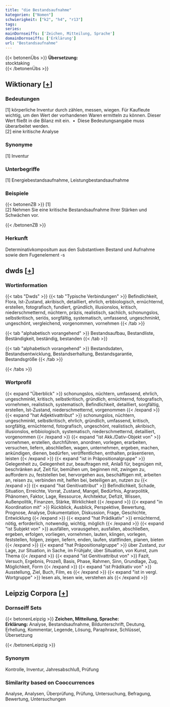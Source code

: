 ```yaml
---
title: "die Bestandsaufnahme"
kategorien: ["Nomen"]
schwierigkeit: ["k2", "h4", "r13"]
tags:
series:
mainDornseiffs: ['Zeichen, Mitteilung, Sprache']
domainDornseiffs: ['Erklärung']
url: "Bestandsaufnahme"
---
```


{{< betonenÜbs >}}
**Übersetzung:**  
stocktaking  
{{< /betonenÜbs >}}

## Wiktionary [[+](https://de.wiktionary.org/wiki/Bestandsaufnahme)]

### Bedeutungen
[1] körperliche Inventur durch zählen, messen, wiegen. Für Kaufleute wichtig, um den Wert der vorhandenen Waren ermitteln zu können. Dieser Wert fließt in die Bilanz mit ein.  •  Diese Bedeutungsangabe muss überarbeitet werden.  
[2] eine kritische Analyse  

### Synonyme
[1] Inventur  

### Unterbegriffe
[1] Energiebestandsaufnahme, Leistungbestandsaufnahme  

### Beispiele
{{< betonenZB >}}
[1]  
[2] Nehmen Sie eine kritische Bestandsaufnahme Ihrer Stärken und Schwächen vor.  

{{< /betonenZB >}}
### Herkunft
Determinativkompositum aus den Substantiven Bestand und Aufnahme sowie dem Fugenelement -s  



## dwds [[+](https://www.dwds.de/wb/Bestandsaufnahme)]

### Wortinformation
{{< tabs "Dwds" >}}
{{< tab "Typische Verbindungen" >}}
Befindlichkeit, Flora, Ist-Zustand, akribisch, detailliert, ehrlich, erbbiologisch, ernüchternd, erstellen, fotografisch, fundiert, gründlich, illusionslos, kritisch, niederschmetternd, nüchtern, präzis, realistisch, sachlich, schonungslos, selbstkritisch, seriös, sorgfältig, systematisch, umfassend, ungeschminkt, ungeschönt, vergleichend, vorgenommen, vornehmen
{{< /tab >}}

{{< tab "alphabetisch vorangehend" >}}
Bestandsaufbau, Bestandliste, Beständigkeit, beständig, bestanden
{{< /tab >}}

{{< tab "alphabetisch vorangehend" >}}
Bestandsdaten, Bestandsentwicklung, Bestandserhaltung, Bestandsgarantie, Bestandsgröße
{{< /tab >}}

{{< /tabs >}}

### Wortprofil
{{< expand "Überblick" >}} schonungslos, nüchtern, umfassend, ehrlich, ungeschminkt, kritisch, selbstkritisch, gründlich, ernüchternd, fotografisch, vornehmen, realistisch, systematisch, Befindlichkeit, detailliert, sorgfältig, erstellen, Ist-Zustand, niederschmetternd, vorgenommen {{< /expand >}}
{{< expand "hat Adjektivattribut" >}} schonungslos, nüchtern, ungeschminkt, selbstkritisch, ehrlich, gründlich, umfassend, kritisch, sorgfältig, ernüchternd, fotografisch, ungeschönt, realistisch, akribisch, illusionslos, erbbiologisch, systematisch, niederschmetternd, detailliert, vorgenommen {{< /expand >}}
{{< expand "ist Akk./Dativ-Objekt von" >}} vornehmen, erstellen, durchführen, anordnen, vorlegen, erarbeiten, versuchen, liefern, abschließen, wagen, unternehmen, ergeben, machen, ankündigen, dienen, bedürfen, veröffentlichen, enthalten, präsentieren, leisten {{< /expand >}}
{{< expand "ist in Präpositionalgruppe" >}} Gelegenheit zu, Gelegenheit zur, beauftragen mit, Anlaß für, begnügen mit, beschränken auf, Zeit für, bemühen um, beginnen mit, zwingen zu, auffordern zu, feststellen bei, hervorgehen aus, beschäftigen mit, arbeiten an, reisen zu, verbinden mit, helfen bei, beteiligen an, nutzen zu {{< /expand >}}
{{< expand "hat Genitivattribut" >}} Befindlichkeit, Schade, Situation, Erreichte, Vorrat, Zustand, Mangel, Bedürfnis, Agrarpolitik, Phänomen, Faktor, Lage, Ressource, Architektur, Defizit, Wissen, Außenpolitik, Finanzen, Stärke, Wirklichkeit {{< /expand >}}
{{< expand "in Koordination mit" >}} Rückblick, Ausblick, Perspektive, Bewertung, Prognose, Analyse, Dokumentation, Diskussion, Frage, Geschichte, Entwicklung {{< /expand >}}
{{< expand "hat Prädikativ" >}} ernüchternd, nötig, erforderlich, notwendig, wichtig, möglich {{< /expand >}}
{{< expand "ist Subjekt von" >}} ausfällen, vorausgehen, ausfallen, abschließen, ergeben, erfolgen, vorliegen, vornehmen, lauten, klingen, vorlegen, feststellen, folgen, zeigen, liefern, enden, laufen, stattfinden, planen, bieten {{< /expand >}}
{{< expand "hat Präpositionalgruppe" >}} über Zustand, zur Lage, zur Situation, in Sache, im Frühjahr, über Situation, von Kunst, zum Thema {{< /expand >}}
{{< expand "ist Genitivattribut von" >}} Fazit, Versuch, Ergebnis, Prozeß, Basis, Phase, Rahmen, Sinn, Grundlage, Zug, Möglichkeit, Form {{< /expand >}}
{{< expand "ist Prädikativ von" >}} Ausstellung, Ziel, Buch, Film, es {{< /expand >}}
{{< expand "ist in vergl. Wortgruppe" >}} lesen als, lesen wie, verstehen als {{< /expand >}}

## Leipzig Corpora [[+](https://corpora.uni-leipzig.de/en/res?word=Bestandsaufnahme&corpusId=deu_newscrawl-public_2018)]

### Dornseiff Sets
{{< betonenLeipzig >}}
**Zeichen, Mitteilung, Sprache:**  
**Erklärung:** Analyse, Bestandsaufnahme, Bildunterschrift, Deutung, Erhellung, Kommentar, Legende, Lösung, Paraphrase, Schlüssel, Übersetzung  

{{< /betonenLeipzig >}}

### Synonym
Kontrolle, Inventur, Jahresabschluß, Prüfung


### Similarity based on Cooccurrences
Analyse, Analysen, Überprüfung, Prüfung, Untersuchung, Befragung, Bewertung, Untersuchungen

